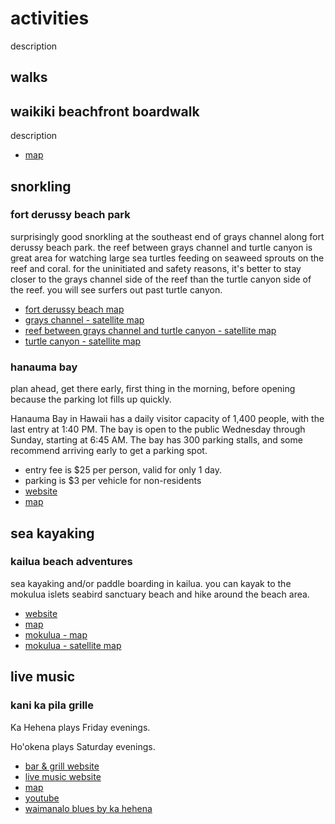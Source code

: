 # activities

description

## walks

## waikiki beachfront boardwalk

description

- [map]()

## snorkling

### fort derussy beach park

surprisingly good snorkling at the southeast end of grays channel along fort derussy beach park.
the reef between grays channel and turtle canyon is great area for watching large sea turtles feeding on seaweed sprouts on the reef and coral.
for the uninitiated and safety reasons, it's better to stay closer to the grays channel side of the reef than the turtle canyon side of the reef.
you will see surfers out past turtle canyon.  

- [fort derussy beach map](https://maps.app.goo.gl/KUzUsu3uxL96ANwq5)
- [grays channel - satellite map](https://maps.app.goo.gl/puoEBQEt7FXqJHdL6)
- [reef between grays channel and turtle canyon - satellite map](https://maps.app.goo.gl/nxtyLpjjB1JtqXF4A)
- [turtle canyon - satellite map](https://maps.app.goo.gl/qf7fBKgzzT7YF3EJ9)

### hanauma bay

plan ahead, get there early, first thing in the morning, before opening because the parking lot fills up quickly.

Hanauma Bay in Hawaii has a daily visitor capacity of 1,400 people, with the last entry at 1:40 PM. 
The bay is open to the public Wednesday through Sunday, starting at 6:45 AM. 
The bay has 300 parking stalls, and some recommend arriving early to get a parking spot.

- entry fee is $25 per person, valid for only 1 day.
- parking is $3 per vehicle for non-residents
- [website](https://www.honolulu.gov/parks-hbay/information-fees.html)
- [map](https://maps.app.goo.gl/ifh9qNDfpf6XBAp49)

## sea kayaking

### kailua beach adventures

sea kayaking and/or paddle boarding in kailua.
you can kayak to the mokulua islets seabird sanctuary beach and hike around the beach area.

- [website](https://www.kailuabeachadventures.com/)
- [map](https://maps.app.goo.gl/d8Cfj5Vv7xxCndoR7)
- [mokulua - map](https://maps.app.goo.gl/AKHmx4bBb5KPksqN6)
- [mokulua - satellite map](https://maps.app.goo.gl/Ws35r6JRZdhavStj7)

## live music

###  kani ka pila grille

Ka Hehena plays Friday evenings.

Ho'okena plays Saturday evenings.

- [bar & grill website](https://www.outrigger.com/hawaii/oahu/outrigger-reef-waikiki-beach-resort/food-drinks/kani-ka-pila-grille)
- [live music website](https://www.outrigger.com/hawaii/oahu/outrigger-reef-waikiki-beach-resort/activities/live-music)
- [map](https://maps.app.goo.gl/7w2Q73t25xWsw37A7)
- [youtube](https://www.youtube.com/watch?v=x-q0JT6Dv-I)
- [waimanalo blues by ka hehena](https://youtu.be/yzbv1JclR4M?si=ES7-7sHbWL4ArYTd&t=20s)


